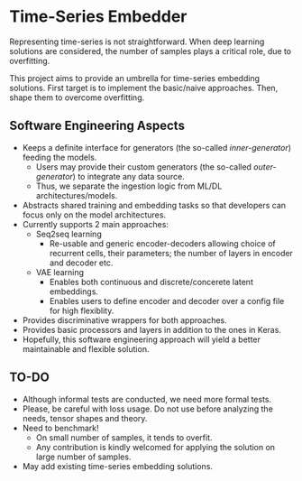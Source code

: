 # Time-Series Embedder

Representing time-series is not straightforward. When deep learning solutions are considered, the number of samples plays a critical role, due to overfitting.

This project aims to provide an umbrella for time-series embedding solutions. First target is to implement the basic/naive approaches. Then, shape them to overcome overfitting.


## Software Engineering Aspects

- Keeps a definite interface for generators (the so-called *inner-generator*) feeding the models.
  - Users may provide their custom generators (the so-called *outer-generator*) to integrate any data source.
  - Thus, we separate the ingestion logic from ML/DL architectures/models.
- Abstracts shared training and embedding tasks so that developers can focus only on the model architectures.
- Currently supports 2 main approaches:
  - Seq2seq learning
    - Re-usable and generic encoder-decoders allowing choice of recurrent cells, their parameters; the number of layers in encoder and decoder etc.
  - VAE learning
    - Enables both continuous and discrete/concerete latent embeddings.
    - Enables users to define encoder and decoder over a config file for high flexiblity.
- Provides discriminative wrappers for both approaches.
- Provides basic processors and layers in addition to the ones in Keras.
- Hopefully, this software engineering approach will yield a better maintainable and flexible solution.


## TO-DO
- Although informal tests are conducted, we need more formal tests.
- Please, be careful with loss usage. Do not use before analyzing the needs, tensor shapes and theory.
- Need to benchmark!
  - On small number of samples, it tends to overfit.
  - Any contribution is kindly welcomed for applying the solution on large number of samples.
- May add existing time-series embedding solutions.
